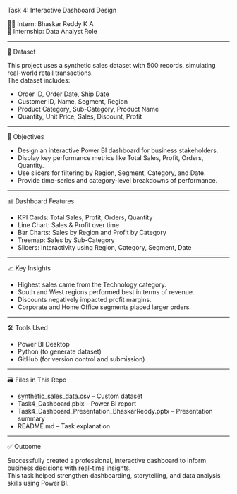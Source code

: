 Task 4: Interactive Dashboard Design

👨‍💻 Intern: Bhaskar Reddy K A  
📌 Internship: Data Analyst Role  

--------------------------------------------

📂 Dataset

This project uses a synthetic sales dataset with 500 records, simulating real-world retail transactions.  
The dataset includes:

- Order ID, Order Date, Ship Date  
- Customer ID, Name, Segment, Region  
- Product Category, Sub-Category, Product Name  
- Quantity, Unit Price, Sales, Discount, Profit  

--------------------------------------------

🎯 Objectives

- Design an interactive Power BI dashboard for business stakeholders.  
- Display key performance metrics like Total Sales, Profit, Orders, Quantity.  
- Use slicers for filtering by Region, Segment, Category, and Date.  
- Provide time-series and category-level breakdowns of performance.  

--------------------------------------------

📊 Dashboard Features

- KPI Cards: Total Sales, Profit, Orders, Quantity  
- Line Chart: Sales & Profit over time  
- Bar Charts: Sales by Region and Profit by Category  
- Treemap: Sales by Sub-Category  
- Slicers: Interactivity using Region, Category, Segment, Date  

--------------------------------------------

📈 Key Insights

- Highest sales came from the Technology category.  
- South and West regions performed best in terms of revenue.  
- Discounts negatively impacted profit margins.  
- Corporate and Home Office segments placed larger orders.  

--------------------------------------------

🛠 Tools Used

- Power BI Desktop  
- Python (to generate dataset)  
- GitHub (for version control and submission)  

--------------------------------------------

🗃 Files in This Repo

- synthetic_sales_data.csv – Custom dataset  
- Task4_Dashboard.pbix – Power BI report  
- Task4_Dashboard_Presentation_BhaskarReddy.pptx – Presentation summary  
- README.md – Task explanation  

--------------------------------------------

✅ Outcome

Successfully created a professional, interactive dashboard to inform business decisions with real-time insights.  
This task helped strengthen dashboarding, storytelling, and data analysis skills using Power BI.
